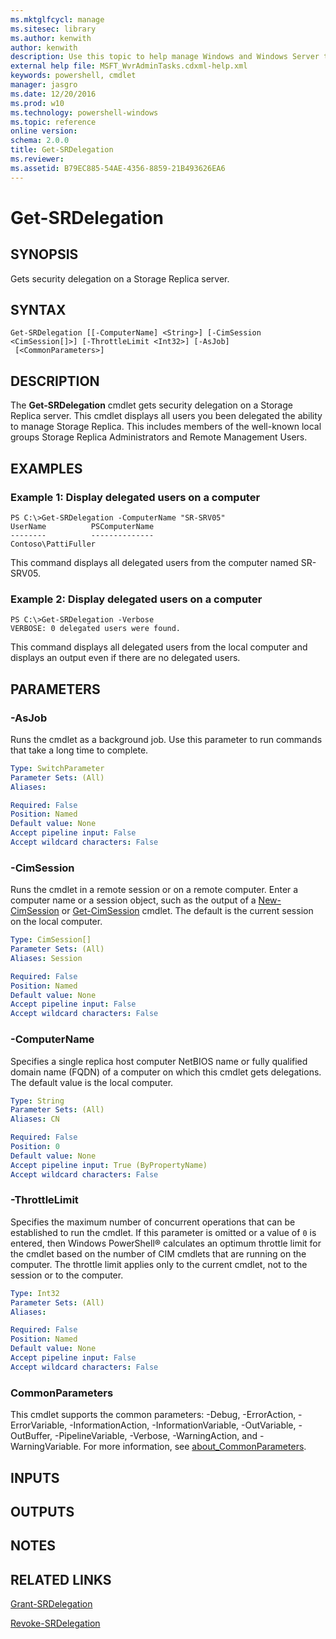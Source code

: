 ```yaml
---
ms.mktglfcycl: manage
ms.sitesec: library
ms.author: kenwith
author: kenwith
description: Use this topic to help manage Windows and Windows Server technologies with Windows PowerShell.
external help file: MSFT_WvrAdminTasks.cdxml-help.xml
keywords: powershell, cmdlet
manager: jasgro
ms.date: 12/20/2016
ms.prod: w10
ms.technology: powershell-windows
ms.topic: reference
online version: 
schema: 2.0.0
title: Get-SRDelegation
ms.reviewer:
ms.assetid: B79EC885-54AE-4356-8859-21B493626EA6
---
```


# Get-SRDelegation

## SYNOPSIS
Gets security delegation on a Storage Replica server.

## SYNTAX

```
Get-SRDelegation [[-ComputerName] <String>] [-CimSession <CimSession[]>] [-ThrottleLimit <Int32>] [-AsJob]
 [<CommonParameters>]
```

## DESCRIPTION
The **Get-SRDelegation** cmdlet gets security delegation on a Storage Replica server.
This cmdlet displays all users you been delegated the ability to manage Storage Replica.
This includes members of the well-known local groups Storage Replica Administrators and Remote Management Users.

## EXAMPLES

### Example 1: Display delegated users on a computer
```
PS C:\>Get-SRDelegation -ComputerName "SR-SRV05"
UserName          PSComputerName
--------          --------------
Contoso\PattiFuller
```

This command displays all delegated users from the computer named SR-SRV05.

### Example 2: Display delegated users on a computer
```
PS C:\>Get-SRDelegation -Verbose 
VERBOSE: 0 delegated users were found.
```

This command displays all delegated users from the local computer and displays an output even if there are no delegated users.

## PARAMETERS

### -AsJob
Runs the cmdlet as a background job. Use this parameter to run commands that take a long time to complete.

```yaml
Type: SwitchParameter
Parameter Sets: (All)
Aliases: 

Required: False
Position: Named
Default value: None
Accept pipeline input: False
Accept wildcard characters: False
```

### -CimSession
Runs the cmdlet in a remote session or on a remote computer.
Enter a computer name or a session object, such as the output of a [New-CimSession](http://go.microsoft.com/fwlink/p/?LinkId=227967) or [Get-CimSession](http://go.microsoft.com/fwlink/p/?LinkId=227966) cmdlet.
The default is the current session on the local computer.

```yaml
Type: CimSession[]
Parameter Sets: (All)
Aliases: Session

Required: False
Position: Named
Default value: None
Accept pipeline input: False
Accept wildcard characters: False
```

### -ComputerName
Specifies a single replica host computer NetBIOS name or fully qualified domain name (FQDN) of a computer on which this cmdlet gets delegations.
The default value is the local computer.

```yaml
Type: String
Parameter Sets: (All)
Aliases: CN

Required: False
Position: 0
Default value: None
Accept pipeline input: True (ByPropertyName)
Accept wildcard characters: False
```

### -ThrottleLimit
Specifies the maximum number of concurrent operations that can be established to run the cmdlet.
If this parameter is omitted or a value of `0` is entered, then Windows PowerShell® calculates an optimum throttle limit for the cmdlet based on the number of CIM cmdlets that are running on the computer.
The throttle limit applies only to the current cmdlet, not to the session or to the computer.

```yaml
Type: Int32
Parameter Sets: (All)
Aliases: 

Required: False
Position: Named
Default value: None
Accept pipeline input: False
Accept wildcard characters: False
```

### CommonParameters
This cmdlet supports the common parameters: -Debug, -ErrorAction, -ErrorVariable, -InformationAction, -InformationVariable, -OutVariable, -OutBuffer, -PipelineVariable, -Verbose, -WarningAction, and -WarningVariable. For more information, see [about_CommonParameters](http://go.microsoft.com/fwlink/?LinkID=113216).

## INPUTS

## OUTPUTS

## NOTES

## RELATED LINKS

[Grant-SRDelegation](./Grant-SRDelegation.md)

[Revoke-SRDelegation](./Revoke-SRDelegation.md)

